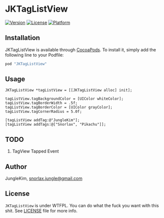 # JKTagListView

[![Version](https://img.shields.io/cocoapods/v/JKTagListView.svg?style=flat)](http://cocoapods.org/pods/JKTagListView)
[![License](https://img.shields.io/cocoapods/l/JKTagListView.svg?style=flat)](http://cocoapods.org/pods/JKTagListView)
[![Platform](https://img.shields.io/cocoapods/p/JKTagListView.svg?style=flat)](http://cocoapods.org/pods/JKTagListView)


## Installation

JKTagListView is available through [CocoaPods](http://cocoapods.org). To install
it, simply add the following line to your Podfile:

```ruby
pod "JKTagListView"
```

## Usage

```objc
JKTagListView *tagListView = [[JKTagListView alloc] init];

tagListView.tagBackgroundColor = [UIColor whiteColor];
tagListView.tagBorderWidth = .5f;
tagListView.tagBorderColor = [UIColor grayColor];
tagListView.tagCornerRadius = 5.0f;

[tagListView addTag:@"JungleKim"];
[tagListView addTags:@["Snorlax", "Pikachu"]];
```

## TODO
1. TagView Tapped Event

## Author

JungleKim, snorlax.jungle@gmail.com

## License

`JKTagListView` is under WTFPL. You can do what the fuck you want with this shit. See [LICENSE](https://github.com/JungleKim/JKTagListView/blob/master/LICENSE) file for more info.
